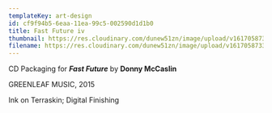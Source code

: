 ```yaml
---
templateKey: art-design
id: cf9f94b5-6eaa-11ea-99c5-002590d1d1b0
title: Fast Future iv
thumbnail: https://res.cloudinary.com/dunew51zn/image/upload/v1617058733/art_design/dm_ff_04_T_ojhdtq.jpg
filename: https://res.cloudinary.com/dunew51zn/image/upload/v1617058733/art_design/dm_ff_04_tiw18q.jpg
---
```

CD Packaging for ***Fast Future*** by **Donny McCaslin**

GREENLEAF MUSIC, 2015

Ink on Terraskin; Digital Finishing
